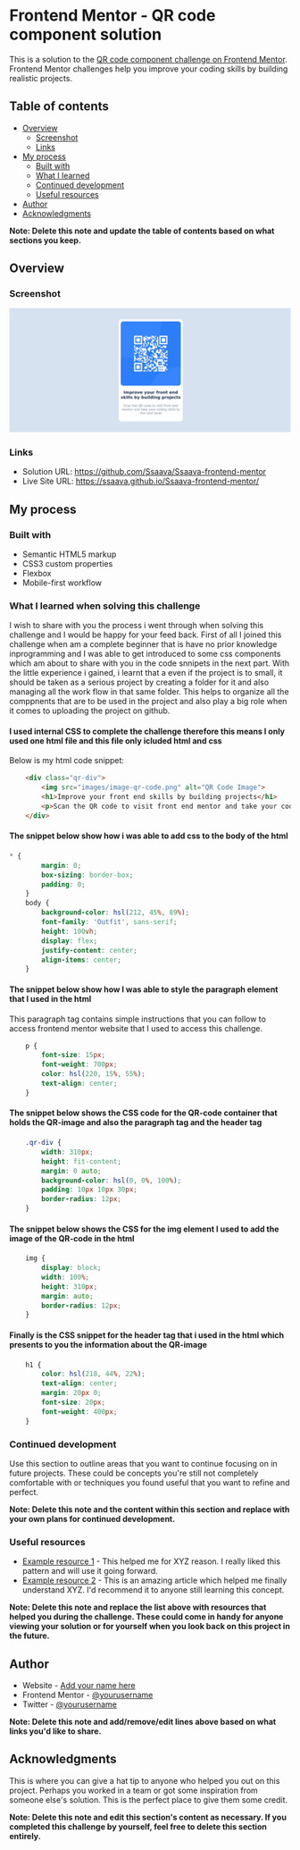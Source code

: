 # Frontend Mentor - QR code component solution

This is a solution to the [QR code component challenge on Frontend Mentor](https://www.frontendmentor.io/challenges/qr-code-component-iux_sIO_H). Frontend Mentor challenges help you improve your coding skills by building realistic projects. 

## Table of contents

- [Overview](#overview)
  - [Screenshot](#screenshot)
  - [Links](#links)
- [My process](#my-process)
  - [Built with](#built-with)
  - [What I learned](#what-i-learned)
  - [Continued development](#continued-development)
  - [Useful resources](#useful-resources)
- [Author](#author)
- [Acknowledgments](#acknowledgments)

**Note: Delete this note and update the table of contents based on what sections you keep.**

## Overview

### Screenshot

![ScreenShot preview for the soltion](./images/solutionScreenShot.png)



### Links

- Solution URL: https://github.com/Ssaava/Ssaava-frontend-mentor
- Live Site URL: https://ssaava.github.io/Ssaava-frontend-mentor/

## My process

### Built with

- Semantic HTML5 markup
- CSS3 custom properties
- Flexbox
- Mobile-first workflow


### What I learned when solving this challenge

I wish to share with you the process i went through when solving this challenge and I would be happy for your feed back.
First of all I joined this challenge when am a complete beginner that is have no prior knowledge inprogramming and I was able to get introduced to some css components which am about to share with you in the code snnipets in the next part.
With the little experience i gained, i learnt that a even if the project is to small, it should be taken as a serious project by creating a folder for it
and also managing all the work flow in that same folder. This helps to organize all the comppnents that are to be used in the project and also play a big role when it comes to uploading the project on github.

#### I used internal CSS to complete the challenge therefore this means I only used one html file and this file only icluded html and css
Below is my html code snippet:
```html
	<div class="qr-div">
		<img src="images/image-qr-code.png" alt="QR Code Image">
		<h1>Improve your front end skills by building projects</h1>
		<p>Scan the QR code to visit front end mentor and take your coding skills to the next level</p>
	</div>
```
#### The snippet below show how i was able to add css to the body of the html

```css 
* {
		margin: 0;
		box-sizing: border-box;
		padding: 0;
	}
    body {
		background-color: hsl(212, 45%, 89%);
		font-family: 'Outfit', sans-serif;
		height: 100vh;
		display: flex;
		justify-content: center;
		align-items: center;
	}
```
#### The snippet below show how I was able to style the paragraph element that I used in the html
This paragraph tag contains simple instructions that you can follow to access frontend mentor website that I used to access this challenge.
```css 
	p {
		font-size: 15px;
		font-weight: 700px;
		color: hsl(220, 15%, 55%);
		text-align: center;
	}
```
#### The snippet below shows the CSS code for the QR-code container that holds the QR-image and also the paragraph tag and the header tag
```css 
	.qr-div {
		width: 310px;
		height: fit-content;
		margin: 0 auto;
		background-color: hsl(0, 0%, 100%);
		padding: 10px 10px 30px;
		border-radius: 12px;
	}
```
#### The snippet below shows the CSS for the img element I used to add the image of the QR-code in the html
```css 
	img {
		display: block;
		width: 100%;
		height: 310px;
		margin: auto;
		border-radius: 12px;
	}
```
#### Finally is the CSS snippet for the  header tag that i used in the html which presents to you the information about the QR-image
```css 
	h1 {
		color: hsl(218, 44%, 22%);
		text-align: center;
		margin: 20px 0;
		font-size: 20px;
		font-weight: 400px;
	}
```

### Continued development

Use this section to outline areas that you want to continue focusing on in future projects. These could be concepts you're still not completely comfortable with or techniques you found useful that you want to refine and perfect.

**Note: Delete this note and the content within this section and replace with your own plans for continued development.**

### Useful resources

- [Example resource 1](https://www.example.com) - This helped me for XYZ reason. I really liked this pattern and will use it going forward.
- [Example resource 2](https://www.example.com) - This is an amazing article which helped me finally understand XYZ. I'd recommend it to anyone still learning this concept.

**Note: Delete this note and replace the list above with resources that helped you during the challenge. These could come in handy for anyone viewing your solution or for yourself when you look back on this project in the future.**

## Author

- Website - [Add your name here](https://www.your-site.com)
- Frontend Mentor - [@yourusername](https://www.frontendmentor.io/profile/yourusername)
- Twitter - [@yourusername](https://www.twitter.com/yourusername)

**Note: Delete this note and add/remove/edit lines above based on what links you'd like to share.**

## Acknowledgments

This is where you can give a hat tip to anyone who helped you out on this project. Perhaps you worked in a team or got some inspiration from someone else's solution. This is the perfect place to give them some credit.

**Note: Delete this note and edit this section's content as necessary. If you completed this challenge by yourself, feel free to delete this section entirely.**
